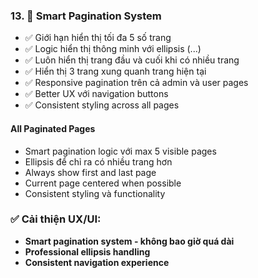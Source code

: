 ### 13. **📄 Smart Pagination System**

- ✅ Giới hạn hiển thị tối đa 5 số trang
- ✅ Logic hiển thị thông minh với ellipsis (...)
- ✅ Luôn hiển thị trang đầu và cuối khi có nhiều trang
- ✅ Hiển thị 3 trang xung quanh trang hiện tại
- ✅ Responsive pagination trên cả admin và user pages
- ✅ Better UX với navigation buttons
- ✅ Consistent styling across all pages

#### All Paginated Pages

- Smart pagination logic với max 5 visible pages
- Ellipsis để chỉ ra có nhiều trang hơn
- Always show first and last page
- Current page centered when possible
- Consistent styling và functionality

### ✅ Cải thiện UX/UI:

- **Smart pagination system - không bao giờ quá dài**
- **Professional ellipsis handling**
- **Consistent navigation experience**
